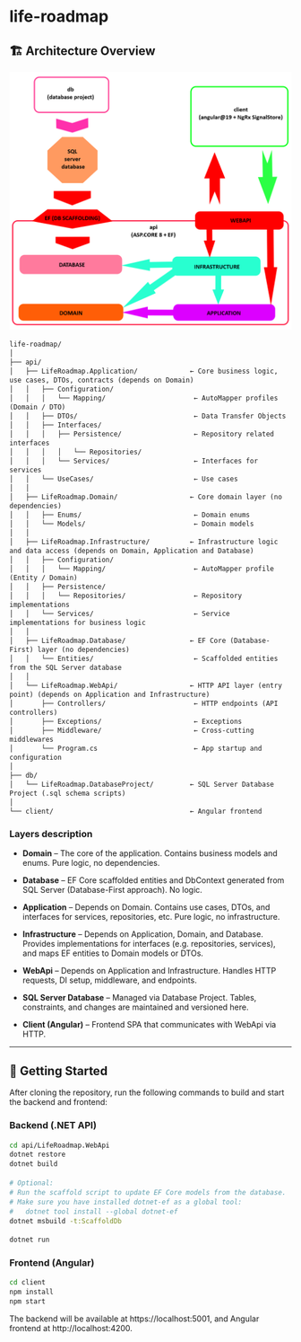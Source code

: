 # life-roadmap
## 🏗️ Architecture Overview

![Architecture Diagram](docs/architecture.png)

```plaintext
life-roadmap/
│
├── api/
│   ├── LifeRoadmap.Application/             ← Core business logic, use cases, DTOs, contracts (depends on Domain)
│   │   ├── Configuration/
│   │   │   └── Mapping/                      ← AutoMapper profiles (Domain / DTO)
│   │   ├── DTOs/                             ← Data Transfer Objects
│   │   ├── Interfaces/
│   │   │   ├── Persistence/                  ← Repository related interfaces
│   │   │   │   └── Repositories/             
│   │   │   └── Services/                     ← Interfaces for services
│   │   └── UseCases/                         ← Use cases
│   │
│   ├── LifeRoadmap.Domain/                  ← Core domain layer (no dependencies)
│   │   ├── Enums/                            ← Domain enums
│   │   └── Models/                           ← Domain models
│   │
│   ├── LifeRoadmap.Infrastructure/          ← Infrastructure logic and data access (depends on Domain, Application and Database)
│   │   ├── Configuration/
│   │   │   └── Mapping/                      ← AutoMapper profile (Entity / Domain)
│   │   ├── Persistence/
│   │   │   └── Repositories/                 ← Repository implementations
│   │   └── Services/                         ← Service implementations for business logic
│   │
│   ├── LifeRoadmap.Database/                ← EF Core (Database-First) layer (no dependencies)
│   │   └── Entities/                         ← Scaffolded entities from the SQL Server database
│   │
│   └── LifeRoadmap.WebApi/                  ← HTTP API layer (entry point) (depends on Application and Infrastructure)
│       ├── Controllers/                      ← HTTP endpoints (API controllers)
│       ├── Exceptions/                       ← Exceptions
│       ├── Middleware/                       ← Cross-cutting middlewares
│       └── Program.cs                        ← App startup and configuration
│
├── db/
│   └── LifeRoadmap.DatabaseProject/         ← SQL Server Database Project (.sql schema scripts)
│
└── client/                                  ← Angular frontend
```

### Layers description

- **Domain** – The core of the application. Contains business models and enums. Pure logic, no dependencies.

- **Database** – EF Core scaffolded entities and DbContext generated from SQL Server (Database-First approach). No logic.

- **Application** – Depends on Domain. Contains use cases, DTOs, and interfaces for services, repositories, etc. Pure logic, no infrastructure.

- **Infrastructure** – Depends on Application, Domain, and Database. Provides implementations for interfaces (e.g. repositories, services), and maps EF entities to Domain models or DTOs.

- **WebApi** – Depends on Application and Infrastructure. Handles HTTP requests, DI setup, middleware, and endpoints.

- **SQL Server Database** – Managed via Database Project. Tables, constraints, and changes are maintained and versioned here.

- **Client (Angular)** – Frontend SPA that communicates with WebApi via HTTP.

---

## 🚀 Getting Started

After cloning the repository, run the following commands to build and start the backend and frontend:

### Backend (.NET API)

```bash
cd api/LifeRoadmap.WebApi
dotnet restore
dotnet build

# Optional:
# Run the scaffold script to update EF Core models from the database.
# Make sure you have installed dotnet-ef as a global tool:
#   dotnet tool install --global dotnet-ef
dotnet msbuild -t:ScaffoldDb

dotnet run
```

### Frontend (Angular)

```bash
cd client
npm install
npm start
```


The backend will be available at https://localhost:5001,
and Angular frontend at http://localhost:4200.